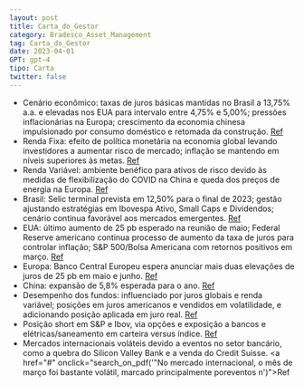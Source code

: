 ```yaml
---
layout: post
title: Carta_do_Gestor
category: Bradesco_Asset_Management
tag: Carta_do_Gestor
date: 2023-04-01
GPT: gpt-4
tipo: Carta
twitter: false
---
```


- Cenário econômico: taxas de juros básicas mantidas no Brasil a 13,75% a.a. e elevadas nos EUA para intervalo entre 4,75% e 5,00%; pressões inflacionárias na Europa; crescimento da economia chinesa impulsionado por consumo doméstico e retomada da construção.
<a href="#" onclick="search_on_pdf('CENÁRIO ECONÔMICOBRASIL: O Banco Central manteve a taxa de juros básica em 13,75% a.a., emdecisão ')">Ref</a>
- Renda Fixa: efeito de política monetária na economia global levando investidores a aumentar risco de mercado; inflação se mantendo em níveis superiores às metas.
<a href="#" onclick="search_on_pdf('PROJEÇÕESRENDA FIXAOs efeitos de política monetária na atividade econômica e inflação no mundo têm')">Ref</a>
- Renda Variável: ambiente benéfico para ativos de risco devido às medidas de flexibilização do COVID na China e queda dos preços de energia na Europa.
<a href="#" onclick="search_on_pdf('queda dos preços de energia na Europa completam um ambiente benéfico para os ativos de risco em ger')">Ref</a>
- Brasil: Selic terminal prevista em 12,50% para o final de 2023; gestão ajustando estratégias em Ibovespa Ativo, Small Caps e Dividendos; cenário continua favorável aos mercados emergentes.
<a href="#" onclick="search_on_pdf('recomposição dos impostos em combustíveis. Concluindo, a Bradesco Asset revisou suasexpectativas de')">Ref</a>
- EUA: último aumento de 25 pb esperado na reunião de maio; Federal Reserve americano continua processo de aumento da taxa de juros para controlar inflação; S&P 500/Bolsa Americana com retornos positivos em março.
<a href="#" onclick="search_on_pdf('juros, como o de tecnologia e comunicação, levando o S&P 500 ao território positivo nomês, mesmo co')">Ref</a>
- Europa: Banco Central Europeu espera anunciar mais duas elevações de juros de 25 pb em maio e junho.
<a href="#" onclick="search_on_pdf('Banco Central Europeu deverá anunciar pelo menos mais duas elevações de 25 pb dastaxas de juros, em')">Ref</a>
- China: expansão de 5,8% esperada para o ano.
<a href="#" onclick="search_on_pdf('grande medida pela menor demanda global. Esse resultado, portanto, reforça nossaexpectativa mais fa')">Ref</a>
- Desempenho dos fundos: influenciado por juros globais e renda variável; posições em juros americanos e vendidos em volatilidade, e adicionando posição aplicada em juro real.
<a href="#" onclick="search_on_pdf('geraram retornos positivos. Na renda fixa no Brasil, temos posições táticas aplicadas emjuros nomin')">Ref</a>
- Posição short em S&P e Ibov, via opções e exposição a bancos e elétricas/saneamento em carteira versus índice.
<a href="#" onclick="search_on_pdf('direcionadas à postergação do início do ciclo de corte de juros. Em Renda Variável, temosposições s')">Ref</a>
- Mercados internacionais voláteis devido a eventos no setor bancário, como a quebra do Silicon Valley Bank e a venda do Credit Suisse.
<a href="#" onclick="search_on_pdf('"No mercado internacional, o mês de março foi bastante volátil, marcado principalmente poreventos n')">Ref</a>
